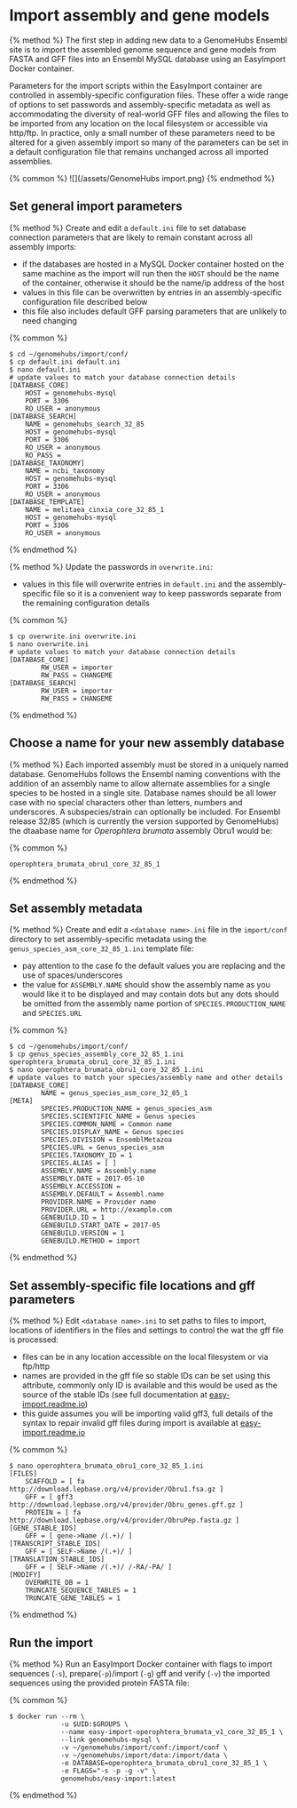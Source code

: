 # Import assembly and gene models

{% method %}
The first step in adding new data to a GenomeHubs Ensembl site is to import the assembled genome sequence and gene models from FASTA and GFF files into an Ensembl MySQL database using an EasyImport Docker container.

Parameters for the import scripts within the EasyImport container are controlled in assembly-specific configuration files. These offer a wide range of options to set passwords and assembly-specific metadata as well as accommodating the diversity of real-world GFF files and allowing the files to be imported from any location on the local filesystem or accessible via http/ftp. In practice, only a small number of these parameters need to be altered for a given assembly import so many of the parameters can be set in a default configuration file that remains unchanged across all imported assemblies.

{% common %}
![](/assets/GenomeHubs import.png)
{% endmethod %}

## Set general import parameters

{% method %}
Create and edit a `default.ini` file to set database connection parameters that are likely to remain constant across all assembly imports: 

* if the databases are hosted in a MySQL Docker container hosted on the same machine as the import will run then the `HOST` should be the name of the container, otherwise it should be the name/ip address of the host
* values in this file can be overwritten by entries in an assembly-specific configuration file described below
* this file also includes default GFF parsing parameters that are unlikely to need changing

{% common %}
```
$ cd ~/genomehubs/import/conf/
$ cp default.ini default.ini
$ nano default.ini
# update values to match your database connection details
[DATABASE_CORE]
	HOST = genomehubs-mysql
	PORT = 3306
	RO_USER = anonymous
[DATABASE_SEARCH]
	NAME = genomehubs_search_32_85
	HOST = genomehubs-mysql
	PORT = 3306
	RO_USER = anonymous
	RO_PASS =
[DATABASE_TAXONOMY]
	NAME = ncbi_taxonomy
	HOST = genomehubs-mysql
	PORT = 3306
	RO_USER = anonymous
[DATABASE_TEMPLATE]
	NAME = melitaea_cinxia_core_32_85_1
	HOST = genomehubs-mysql
	PORT = 3306
	RO_USER = anonymous
```
{% endmethod %}

{% method %}
Update the passwords in `overwrite.ini`:

* values in this file will overwrite entries in `default.ini` and the assembly-specific file so it is a convenient way to keep passwords separate from the remaining configuration details 

{% common %}
```
$ cp overwrite.ini overwrite.ini
$ nano overwrite.ini
# update values to match your database connection details
[DATABASE_CORE]
        RW_USER = importer
        RW_PASS = CHANGEME
[DATABASE_SEARCH]
        RW_USER = importer
        RW_PASS = CHANGEME
```
{% endmethod %}


## Choose a name for your new assembly database

{% method %}
Each imported assembly must be stored in a uniquely named database. GenomeHubs follows the Ensembl naming conventions with the addition of an assembly name to allow alternate assemblies for a single species to be hosted in a single site. Database names should be all lower case with no special characters other than letters, numbers and underscores. A subspecies/strain can optionally be included. For Ensembl release 32/85 (which is currently the version supported by GenomeHubs) the dtaabase name for _Operophtera brumata_ assembly Obru1 would be:

{% common %}
```
operophtera_brumata_obru1_core_32_85_1
```
{% endmethod %}


## Set assembly metadata

{% method %}
Create and edit a `<database name>.ini` file in the `import/conf` directory to set assembly-specific metadata using the `genus_species_asm_core_32_85_1.ini` template file:

* pay attention to the case fo the default values you are replacing and the use of spaces/underscores
* the value for `ASSEMBLY.NAME` should show the assembly name as you would like it to be displayed and may contain dots but any dots should be omitted from the assembly name portion of `SPECIES.PRODUCTION_NAME` and `SPECIES.URL`

{% common %}
```
$ cd ~/genomehubs/import/conf/
$ cp genus_species_assembly_core_32_85_1.ini operophtera_brumata_obru1_core_32_85_1.ini
$ nano operophtera_brumata_obru1_core_32_85_1.ini
# update values to match your species/assembly name and other details
[DATABASE_CORE]
        NAME = genus_species_asm_core_32_85_1
[META]
        SPECIES.PRODUCTION_NAME = genus_species_asm
        SPECIES.SCIENTIFIC_NAME = Genus species
        SPECIES.COMMON_NAME = Common name
        SPECIES.DISPLAY_NAME = Genus species
        SPECIES.DIVISION = EnsemblMetazoa
        SPECIES.URL = Genus_species_asm
        SPECIES.TAXONOMY_ID = 1
        SPECIES.ALIAS = [ ]                   
        ASSEMBLY.NAME = Assembly.name
        ASSEMBLY.DATE = 2017-05-10
        ASSEMBLY.ACCESSION = 
        ASSEMBLY.DEFAULT = Assembl.name
        PROVIDER.NAME = Provider name
        PROVIDER.URL = http://example.com      
        GENEBUILD.ID = 1
        GENEBUILD.START_DATE = 2017-05
        GENEBUILD.VERSION = 1
        GENEBUILD.METHOD = import

```
{% endmethod %}

## Set assembly-specific file locations and gff parameters

{% method %}
Edit `<database name>.ini` to set paths to files to import, locations of identifiers in the files and settings to control the wat the gff file is processed:

* files can be in any location accessible on the local filesystem or via ftp/http
* names are provided in the gff file so stable IDs can be set using this attribute, commonly only ID is available and this would be used as the source of the stable IDs (see full documentation at [easy-import.readme.io](http://easy-import.readme.io))
* this guide assumes you will be importing valid gff3, full details of the syntax to repair invalid gff files during import is available at [easy-import.readme.io](http://easy-import.readme.io)

{% common %}
```
$ nano operophtera_brumata_obru1_core_32_85_1.ini
[FILES]
	SCAFFOLD = [ fa http://download.lepbase.org/v4/provider/Obru1.fsa.gz ]
	GFF = [ gff3 http://download.lepbase.org/v4/provider/Obru_genes.gff.gz ]
	PROTEIN = [ fa http://download.lepbase.org/v4/provider/ObruPep.fasta.gz ]
[GENE_STABLE_IDS]
	GFF = [ gene->Name /(.+)/ ]
[TRANSCRIPT_STABLE_IDS]
	GFF = [ SELF->Name /(.+)/ ]
[TRANSLATION_STABLE_IDS]
	GFF = [ SELF->Name /(.+)/ /-RA/-PA/ ]
[MODIFY]
	OVERWRITE_DB = 1
	TRUNCATE_SEQUENCE_TABLES = 1
	TRUNCATE_GENE_TABLES = 1
```
{% endmethod %}


## Run the import

{% method %}
Run an EasyImport Docker container with flags to import sequences (`-s`), prepare(`-p`)/import (`-g`) gff and verify (`-v`) the imported sequences using the provided protein FASTA file:

{% common %}
```
$ docker run --rm \
             -u $UID:$GROUPS \
             --name easy-import-operophtera_brumata_v1_core_32_85_1 \
             --link genomehubs-mysql \
             -v ~/genomehubs/import/conf:/import/conf \
             -v ~/genomehubs/import/data:/import/data \
             -e DATABASE=operophtera_brumata_obru1_core_32_85_1 \
             -e FLAGS="-s -p -g -v" \
             genomehubs/easy-import:latest
```
{% endmethod %}



